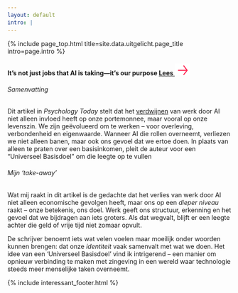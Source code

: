 ```yaml
---
layout: default
intro: |
---
```


{% include page_top.html 
   title=site.data.uitgelicht.page_title 
   intro=page.intro 
%}

<div class="custom-section">

<!-- <h4>Psychology Today</h4> -->

<h4 class="h4-smaller">
  It’s not just jobs that AI is taking—it’s our purpose
  <a href="https://www.psychologytoday.com/us/blog/tech-happy-life/202506/its-not-just-jobs-that-ai-is-taking-its-our-purpose" class="lees" target="_blank" rel="noopener">
    Lees <img src="/assets/images/global/arrow-red.svg" alt="-->" class="arrow-red">
  </a>
</h4>

<h6>Samenvatting</h6>

<p>Dit artikel in <em>Psychology Today</em> stelt dat het <a href="/interessant/pages_sub_sub/test">verdwijnen</a> van werk door AI niet alleen invloed heeft op onze portemonnee, maar vooral op onze levenszin. We zijn geëvolueerd om te werken – voor overleving, verbondenheid en eigenwaarde. Wanneer AI die rollen overneemt, verliezen we niet alleen banen, maar ook ons gevoel dat we ertoe doen. In plaats van alleen te praten over een basisinkomen, pleit de auteur voor een “Universeel Basisdoel” om die leegte op te vullen</p>

<h6>Mijn ‘take-away’</h6>
<p>Wat mij raakt in dit artikel is de gedachte dat het verlies van werk door AI niet alleen economische gevolgen heeft, maar ons op een <em>dieper niveau</em> raakt – onze betekenis, ons doel. Werk geeft ons structuur, erkenning en het gevoel dat we bijdragen aan iets groters. Als dat wegvalt, blijft er een leegte achter die geld of vrije tijd niet zomaar opvult.</p>
<p>De schrijver benoemt iets wat velen voelen maar moeilijk onder woorden kunnen brengen: dat onze <em>identiteit</em> vaak samenvalt met wat we doen. Het idee van een ‘Universeel Basisdoel’ vind ik intrigerend – een manier om opnieuw verbinding te maken met zingeving in een wereld waar technologie steeds meer menselijke taken overneemt.</p>

{% include interessant_footer.html %}
  
</div>

